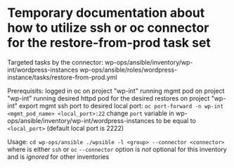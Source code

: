 # Temporary documentation about how to utilize ssh or oc connector for the restore-from-prod task set
Targeted tasks by the connector: 
    wp-ops/ansible/inventory/wp-int/wordpress-instances
    wp-ops/ansible/roles/wordpress-instance/tasks/restore-from-prod.yml

Prerequisits:
    logged in oc on project "wp-int"
    running mgmt pod on project "wp-int"
    running desired httpd pod for the desired restores on project "wp-int"
    export mgmt ssh port to desired local port:
        `oc port-forward -n wp-int <mgmt_pod_name> <local_port>:22`
    change `port` variable in wp-ops/ansible/inventory/wp-int/wordpress-instances to be equal to `<local_port>` (default local port is 2222)

Usage:
    ```
    cd wp-ops/ansible
    ./wpsible -l <group> --connector <connector>
    ```
    where <connector> is either `ssh` or `oc`
    `--connector` option is *not* optional for this inventory and is *ignored* for other inventories
